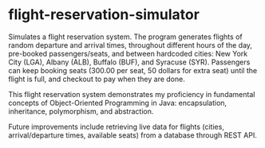 # flight-reservation-simulator
Simulates a flight reservation system. The program generates flights of random departure and arrival times, throughout different hours of the day, pre-booked passengers/seats, and between hardcoded cities: New York City (LGA), Albany (ALB), Buffalo (BUF), and Syracuse (SYR). Passengers can keep booking seats (300.00 per seat, 50 dollars for extra seat) until the flight is full, and checkout to pay when they are done. 

This flight reservation system demonstrates my proficiency in fundamental concepts of Object-Oriented Programming in Java: encapsulation, inheritance, polymorphism, and abstraction.

Future improvements include retrieving live data for flights (cities, arrival/departure times, available seats) from a database through REST API.